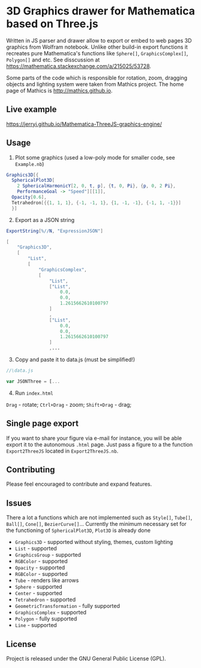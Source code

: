 3D Graphics drawer for Mathematica based on Three.js
===================
Written in JS parser and drawer allow to export or embed to web pages 3D graphics from Wolfram notebook. 
Unlike other build-in export functions it recreates pure Mathematica's functions like ``Sphere[]``, ``GraphicsComplex[]``, ``Polygon[]`` and etc. See disscussion at https://mathematica.stackexchange.com/a/215025/53728.

Some parts of the code which is responsible for rotation, zoom, dragging objects and lighting system were taken from Mathics project.
The home page of Mathics is http://mathics.github.io.

Live example
----------
https://jerryi.github.io/Mathematica-ThreeJS-graphics-engine/

Usage
----------
1. Plot some graphics (used a low-poly mode for smaller code, see ``Example.nb``)

```Mathematica
Graphics3D[{
  SphericalPlot3D[
    2 SphericalHarmonicY[2, 0, t, p], {t, 0, Pi}, {p, 0, 2 Pi}, 
    PerformanceGoal -> "Speed"][[1]],
  Opacity[0.6], 
  Tetrahedron[{{1, 1, 1}, {-1, -1, 1}, {1, -1, -1}, {-1, 1, -1}}]
  }]
```
2. Export as a JSON string
```Mathematica
ExportString[%//N, "ExpressionJSON"]
```
```Mathematica
[
	"Graphics3D",
	[
		"List",
		[
			"GraphicsComplex",
			[
				"List",
				["List",
					0.0,
					0.0,
					1.2615662610100797
				]
				,
				["List",
					0.0,
					0.0,
					1.2615662610100797
				]
				,...
```

3. Copy and paste it to data.js (must be simplified!)
```javascript
//\data.js

var JSONThree = [...
``` 

4. Run ``index.html``

``Drag`` - rotate;
``Ctrl+Drag`` - zoom;
``Shift+Drag`` - drag;


Single page export
----------
If you want to share your figure via e-mail for instance, you will be able export it to the autonomous ``.html`` page. Just pass a figure to a the function ``Export2ThreeJS`` located in ``Export2ThreeJS.nb``. 

Contributing
------------

Please feel encouraged to contribute and expand features.

Issues
------
There a lot a functions which are not implemented such as ``Style[]``, ``Tube[]``, ``Ball[]``, ``Cone[]``, ``BezierCurve[]``...
Currently the minimum necessary set for the functioning of ``SphericalPlot3D``, ``Plot3D`` is already done
- ``Graphics3D`` - supported without styling, themes, custom lighting
- ``List`` - supported
- ``GraphicsGroup`` - supported
- ``RGBColor`` - supported
- ``Opacity`` - supported
- ``RGBColor`` - supported
- ``Tube`` - renders like arrows
- ``Sphere`` - supported
- ``Center`` - supported
- ``Tetrahedron`` - supported
- ``GeometricTransformation`` - fully supported
- ``GraphicsComplex`` - supported
- ``Polygon`` - fully supported
- ``Line`` - supported


License
-------

Project is released under the GNU General Public License (GPL).
